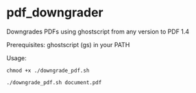 # pdf_downgrader
Downgrades PDFs using ghostscript from any version to PDF 1.4

Prerequisites: ghostscript (gs) in your PATH

Usage:

`chmod +x ./downgrade_pdf.sh`


`./downgrade_pdf.sh document.pdf`
